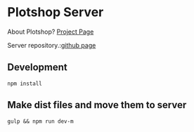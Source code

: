 # Plotshop Server

About Plotshop?
[Project Page](https://asai-kentaro.github.io/plotshop_server/)

Server repository.:[github page](https://github.com/asai-kentaro/plotshop_server)

## Development

```
npm install
```

## Make dist files and move them to server

```
gulp && npm run dev-m
```
